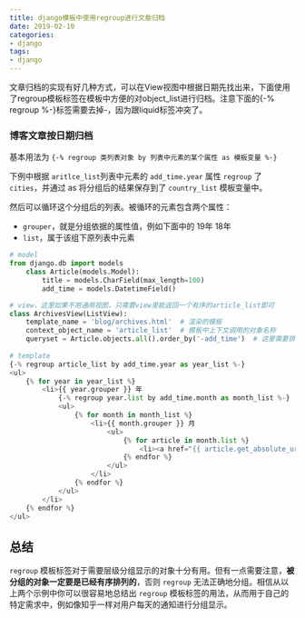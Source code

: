 ```yaml
---
title: django模板中使用regroup进行文章归档
date: 2019-02-10
categories:
- django
tags:
- django
---
```


文章归档的实现有好几种方式，可以在View视图中根据日期先找出来，下面使用了regroup模板标签在模板中方便的对object_list进行归档。注意下面的{-% regroup %-}标签需要去掉-，因为跟liquid标签冲突了。



### 博客文章按日期归档

基本用法为 `{-% regroup 类列表对象 by 列表中元素的某个属性 as 模板变量 %-}`

下例中根据 `aritlce_list`列表中元素的 `add_time.year`  属性  `regroup`  了 `cities`，并通过 as 将分组后的结果保存到了 `country_list` 模板变量中。

然后可以循环这个分组后的列表。被循环的元素包含两个属性：

- `grouper`，就是分组依据的属性值，例如下面中的 19年 18年
- `list`，属于该组下原列表中元素



```python
# model
from django.db import models
	class Article(models.Model):
		title = models.CharField(max_length=100)
    	add_time = models.DatetimeField()

# view，这里如果不用通用视图，只需要view里能返回一个有序的article_list即可
class ArchivesView(ListView):
    template_name = 'blog/archives.html'  # 渲染的模板
    context_object_name = 'article_list'  # 模板中上下文调用的对象名称
    queryset = Article.objects.all().order_by('-add_time')  # 这里需要排好序
    
# template 
{-% regroup article_list by add_time.year as year_list %-}
<ul>
    {% for year in year_list %}
        <li>{{ year.grouper }} 年
            {-% regroup year.list by add_time.month as month_list %-}
            <ul>
                {% for month in month_list %}
                    <li>{{ month.grouper }} 月
                        <ul>
                            {% for article in month.list %}
                                <li><a href="{{ article.get_absolute_url }}">{{ article.title }}</a></li>
                            {% endfor %}
                        </ul>
                    </li>
                {% endfor %}
            </ul>
        </li>
    {% endfor %}
</ul>

```

## 总结

`regroup` 模板标签对于需要层级分组显示的对象十分有用。但有一点需要注意，**被分组的对象一定要是已经有序排列的**，否则 `regroup` 无法正确地分组。相信从以上两个示例中你可以很容易地总结出 `regroup` 模板标签的用法，从而用于自己的特定需求中，例如像知乎一样对用户每天的通知进行分组显示。